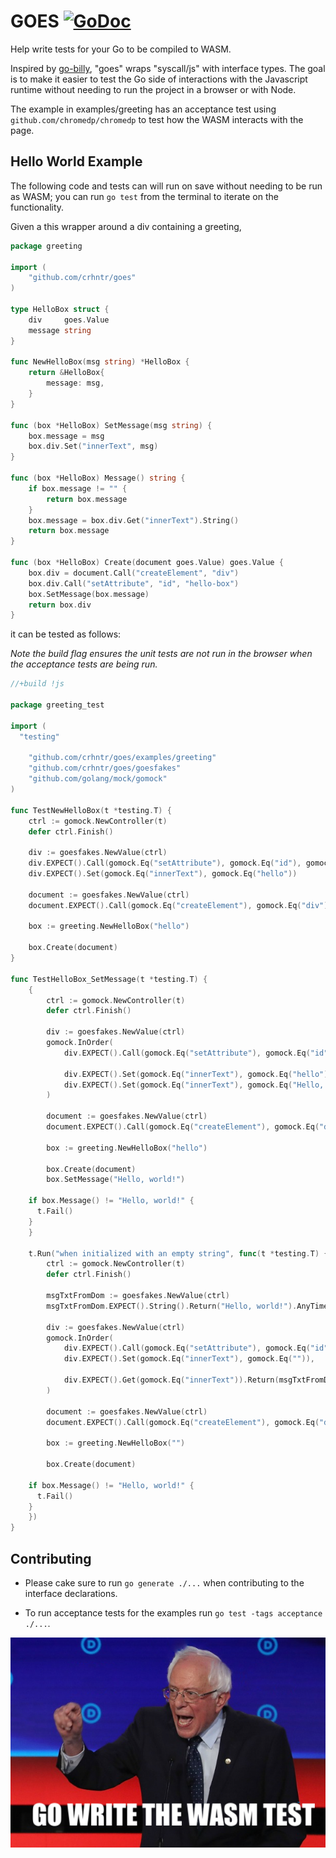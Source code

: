 # GOES [![GoDoc](https://godoc.org/github.com/crhntr/goes?status.svg)](https://godoc.org/github.com/crhntr/goes)

Help write tests for your Go to be compiled to WASM.

Inspired by [go-billy](https://github.com/src-d/go-billy), "goes" wraps
"syscall/js" with interface types. The goal is to make it easier to test the Go
side of interactions with the Javascript runtime without needing to run the
project in a browser or with Node.

The example in examples/greeting has an acceptance test using
`github.com/chromedp/chromedp` to test how the WASM interacts with the page.

## Hello World Example

The following code and tests can will run on save without needing to
be run as WASM; you can run `go test` from the terminal to iterate
on the functionality.

Given a this wrapper around a div containing a greeting,

```go
package greeting

import (
	"github.com/crhntr/goes"
)

type HelloBox struct {
	div     goes.Value
	message string
}

func NewHelloBox(msg string) *HelloBox {
	return &HelloBox{
		message: msg,
	}
}

func (box *HelloBox) SetMessage(msg string) {
	box.message = msg
	box.div.Set("innerText", msg)
}

func (box *HelloBox) Message() string {
	if box.message != "" {
		return box.message
	}
	box.message = box.div.Get("innerText").String()
	return box.message
}

func (box *HelloBox) Create(document goes.Value) goes.Value {
	box.div = document.Call("createElement", "div")
	box.div.Call("setAttribute", "id", "hello-box")
	box.SetMessage(box.message)
	return box.div
}
```

it can be tested as follows:

*Note the build flag ensures the unit tests are not run in the browser
when the acceptance tests are being run.*

```go
//+build !js

package greeting_test

import (
  "testing"

	"github.com/crhntr/goes/examples/greeting"
	"github.com/crhntr/goes/goesfakes"
	"github.com/golang/mock/gomock"
)

func TestNewHelloBox(t *testing.T) {
	ctrl := gomock.NewController(t)
	defer ctrl.Finish()

	div := goesfakes.NewValue(ctrl)
	div.EXPECT().Call(gomock.Eq("setAttribute"), gomock.Eq("id"), gomock.Eq("hello-box"))
	div.EXPECT().Set(gomock.Eq("innerText"), gomock.Eq("hello"))

	document := goesfakes.NewValue(ctrl)
	document.EXPECT().Call(gomock.Eq("createElement"), gomock.Eq("div")).Return(div).Times(1)

	box := greeting.NewHelloBox("hello")

	box.Create(document)
}

func TestHelloBox_SetMessage(t *testing.T) {
	{
		ctrl := gomock.NewController(t)
		defer ctrl.Finish()

		div := goesfakes.NewValue(ctrl)
		gomock.InOrder(
			div.EXPECT().Call(gomock.Eq("setAttribute"), gomock.Eq("id"), gomock.Eq("hello-box")),

			div.EXPECT().Set(gomock.Eq("innerText"), gomock.Eq("hello")),
			div.EXPECT().Set(gomock.Eq("innerText"), gomock.Eq("Hello, world!")),
		)

		document := goesfakes.NewValue(ctrl)
		document.EXPECT().Call(gomock.Eq("createElement"), gomock.Eq("div")).Return(div).Times(1)

		box := greeting.NewHelloBox("hello")

		box.Create(document)
		box.SetMessage("Hello, world!")

    if box.Message() != "Hello, world!" {
      t.Fail()
    }
	}

	t.Run("when initialized with an empty string", func(t *testing.T) {
		ctrl := gomock.NewController(t)
		defer ctrl.Finish()

		msgTxtFromDom := goesfakes.NewValue(ctrl)
		msgTxtFromDom.EXPECT().String().Return("Hello, world!").AnyTimes()

		div := goesfakes.NewValue(ctrl)
		gomock.InOrder(
			div.EXPECT().Call(gomock.Eq("setAttribute"), gomock.Eq("id"), gomock.Eq("hello-box")),
			div.EXPECT().Set(gomock.Eq("innerText"), gomock.Eq("")),

			div.EXPECT().Get(gomock.Eq("innerText")).Return(msgTxtFromDom), // <- what changed
		)

		document := goesfakes.NewValue(ctrl)
		document.EXPECT().Call(gomock.Eq("createElement"), gomock.Eq("div")).Return(div).Times(1)

		box := greeting.NewHelloBox("")

		box.Create(document)

    if box.Message() != "Hello, world!" {
      t.Fail()
    }
	})
}
```

## Contributing

- Please cake sure to run `go generate ./...` when contributing to the interface declarations.

- To run acceptance tests for the examples run `go test -tags acceptance ./...`.

![Go write the WASM test (a riff on Bernie's quote "I wrote the damn bill!")](https://raw.githubusercontent.com/crhntr/goes/master/tooling/GoWriteTheWasmTest.png)
